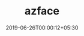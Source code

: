 ---
title: "azface"
date: 2019-06-26T00:00:12+05:30
type: "organisations"
org_name: "Microsoft Azure"
repo_desc: "Azure Face API commands through the MLHub platform"
repo_link: https://github.com/Azure/azface
---